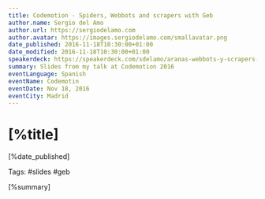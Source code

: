 ```yaml
---
title: Codemotion - Spiders, Webbots and scrapers with Geb
author.name: Sergio del Amo
author.url: https://sergiodelamo.com
author.avatar: https://images.sergiodelamo.com/smallavatar.png 
date_published: 2016-11-18T10:30:00+01:00
date_modified: 2016-11-18T10:30:00+01:00
speakerdeck: https://speakerdeck.com/sdelamo/aranas-webbots-y-scrapers-con-geb
summary: Slides from my talk at Codemotion 2016
eventLanguage: Spanish
eventName: Codemotin
eventDate: Nov 18, 2016
eventCity: Madrid
---
```


# [%title]

[%date_published]

Tags: #slides #geb

[%summary]

<script async class="speakerdeck-embed" data-id="ad7c1244b7b84a3bbc7d3c7897cec21a" data-ratio="1.33333333333333" src="//speakerdeck.com/assets/embed.js"></script>